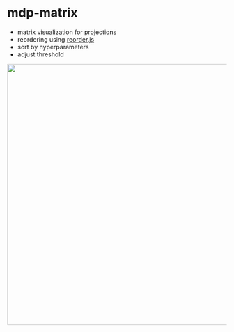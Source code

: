 # mdp-matrix
- matrix visualization for projections
- reordering using [reorder.js](https://github.com/jdfekete/reorder.js/)
- sort by hyperparameters
- adjust threshold

<img src="https://user-images.githubusercontent.com/37105201/170881482-6f8c39da-3e99-4154-aff4-e722ea5799da.png" width="600" height="600">


